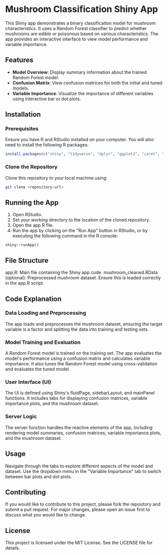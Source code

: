 # Mushroom Classification Shiny App

This Shiny app demonstrates a binary classification model for mushroom characteristics. It uses a Random Forest classifier to predict whether mushrooms are edible or poisonous based on various characteristics. The app provides an interactive interface to view model performance and variable importance.

## Features

- **Model Overview**: Display summary information about the trained Random Forest model.
- **Confusion Matrix**: View confusion matrices for both the initial and tuned models.
- **Variable Importance**: Visualize the importance of different variables using interactive bar or dot plots.

## Installation

### Prerequisites

Ensure you have R and RStudio installed on your computer. You will also need to install the following R packages:

```R
install.packages(c("shiny", "tidyverse", "dplyr", "ggplot2", "caret", "randomForest", "DT", "plotly", "shinyWidgets"))
```

### Clone the Repository

Clone this repository to your local machine using:

```bash
git clone <repository-url>
```

## Running the App

1. Open RStudio.
2. Set your working directory to the location of the cloned repository.
3. Open the app.R file.
4. Run the app by clicking on the "Run App" button in RStudio, or by executing the following command in the R console:

```
shiny::runApp()
```

## File Structure
app.R: Main file containing the Shiny app code.
mushroom_cleaned.RData (optional): Preprocessed mushroom dataset. Ensure this is loaded correctly in the app.R script.

## Code Explanation

### Data Loading and Preprocessing
The app loads and preprocesses the mushroom dataset, ensuring the target variable is a factor and splitting the data into training and testing sets.

### Model Training and Evaluation
A Random Forest model is trained on the training set. The app evaluates the model's performance using a confusion matrix and calculates variable importance. It also tunes the Random Forest model using cross-validation and evaluates the tuned model.

### User Interface (UI)
The UI is defined using Shiny's fluidPage, sidebarLayout, and mainPanel functions. It includes tabs for displaying confusion matrices, variable importance plots, and the mushroom dataset.

### Server Logic
The server function handles the reactive elements of the app, including rendering model summaries, confusion matrices, variable importance plots, and the mushroom dataset.

## Usage
Navigate through the tabs to explore different aspects of the model and dataset.
Use the dropdown menu in the "Variable Importance" tab to switch between bar plots and dot plots.

## Contributing
If you would like to contribute to this project, please fork the repository and submit a pull request. For major changes, please open an issue first to discuss what you would like to change.

## License
This project is licensed under the MIT License. See the LICENSE file for details.

